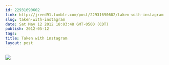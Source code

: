 ```yaml
---
id: 22931690602
link: http://jreed91.tumblr.com/post/22931690602/taken-with-instagram
slug: taken-with-instagram
date: Sat May 12 2012 18:03:48 GMT-0500 (CDT)
publish: 2012-05-12
tags: 
title: Taken with instagram
layout: post
---
```



![](http://25.media.tumblr.com/tumblr_m3xmqcaW6Y1qi8pkco1_1280.jpg)

